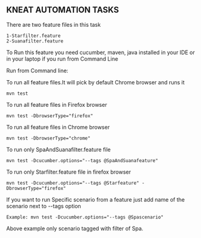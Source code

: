 KNEAT AUTOMATION TASKS
---
There are two feature files in this task

```
1-Starfilter.feature
2-Suanafilter.feature
```

To Run this feature you need cucumber, maven, java installed in your IDE or in your laptop if you run from Command Line

Run from Command line:


To run all feature files.It will pick by default Chrome browser and runs it

```
mvn test
```

To run all feature files in Firefox browser

```
mvn test -DbrowserType="firefox"
```

To run all feature files in Chrome browser

```
mvn test -DbrowserType="chrome"
```

To run only SpaAndSuanafilter.feature file

```
mvn test -Dcucumber.options="--tags @SpaAndSuanafeature"
```

To run only Starfilter.feature file in firefox browser

```
mvn test -Dcucumber.options="--tags @Starfeature" -DbrowserType="firefox"
```

If you want to run Specific scenario from a feature just add name of the scenario next to --tags option

```
Example: mvn test -Dcucumber.options="--tags @Spascenario"
``````
Above example only scenario tagged with filter of Spa.



